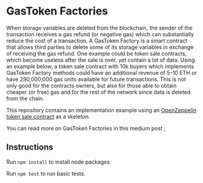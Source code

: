 # GasToken Factories
When storage variables are deleted from the blockchain, the sender of the transaction receives a gas refund (or negative gas) which can substantially reduce the cost of a transaction. A GasToken Factory is a smart contract that allows third parties to delete some of its storage variables in exchange of receiving the gas refund. One example could be token sale contracts, which become useless after the sale is over, yet contain a lot of data. Using an example below, a token sale contract with 10k buyers which implements GasToken Factory methods could have an additional revenue of 5–10 ETH or have 290,000,000 gas units available for future transactions. This is not only good for the contracts owners, but also for those able to obtain cheaper (or free) gas and for the rest of the network since data is deleted from the chain.

This repository contains an implementation example using an [OpenZeppelin token sale contract](https://github.com/OpenZeppelin/openzeppelin-solidity/blob/master/contracts/crowdsale/validation/IndividuallyCappedCrowdsale.sol) as a skeleton. 

You can read more on GasToken Factories in this medium post ; 

## Instructions

Run `npm install` to install node packages

Run `npm test` to run basic tests. 
